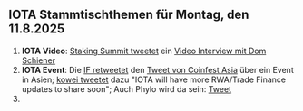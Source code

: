 ## IOTA Stammtischthemen für Montag, den 11.8.2025

1. **IOTA Video**: [Staking Summit tweetet](https://x.com/StakingSummit/status/1952406557117108552) ein [Video Interview mit Dom Schiener](https://youtu.be/7FJDGXpLN0A)
2. **IOTA Event**: Die [IF retweetet](https://x.com/iota/status/1952627610174763471) den [Tweet von Coinfest Asia](https://x.com/CoinfestAsia/status/1952552427246514335) über ein Event in Asien; [kowei tweetet](https://x.com/kowei1995/status/1952553198017019979) dazu "IOTA will have more RWA/Trade Finance updates to share soon"; Auch Phylo wird da sein: [Tweet](https://x.com/CoinfestAsia/status/1952927215479603622)
3. 
